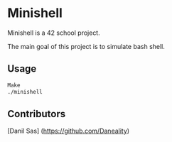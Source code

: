 # Minishell

Minishell is a 42 school project. 

The main goal of this project is to simulate bash shell.

## Usage

```bash
Make
./minishell
```

## Contributors
[Danil Sas] (https://github.com/Daneality)
